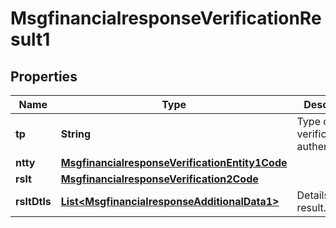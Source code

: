 

# MsgfinancialresponseVerificationResult1

## Properties

Name | Type | Description | Notes
------------ | ------------- | ------------- | -------------
**tp** | **String** | Type of the verification or authentication. |  [optional]
**ntty** | [**MsgfinancialresponseVerificationEntity1Code**](MsgfinancialresponseVerificationEntity1Code.md) |  |  [optional]
**rslt** | [**MsgfinancialresponseVerification2Code**](MsgfinancialresponseVerification2Code.md) |  |  [optional]
**rsltDtls** | [**List&lt;MsgfinancialresponseAdditionalData1&gt;**](MsgfinancialresponseAdditionalData1.md) | Details of the result. |  [optional]



